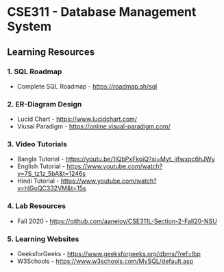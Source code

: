 # CSE311 - Database Management System

## Learning Resources

### 1. SQL Roadmap 
* Complete SQL Roadmap - https://roadmap.sh/sql

### 2. ER-Diagram Design
* Lucid Chart - https://www.lucidchart.com/
* Viusal Paradigm - https://online.visual-paradigm.com/

### 3. Video Tutorials
* Bangla Tutorial - https://youtu.be/1IQbPxFkoiQ?si=Myt_jifwxpc6hJWy
* English Tutorial - https://www.youtube.com/watch?v=7S_tz1z_5bA&t=1246s
* Hindi Tutorial - https://www.youtube.com/watch?v=hlGoQC332VM&t=15s

### 4. Lab Resources
* Fall 2020 - https://github.com/aaneloy/CSE311L-Section-2-Fall20-NSU

### 5. Learning Websites
* GeeksforGeeks - https://www.geeksforgeeks.org/dbms/?ref=lbp
* W3Schools - https://www.w3schools.com/MySQL/default.asp
